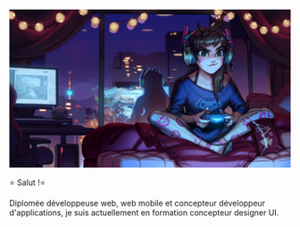 ###
![Cover](https://github.com/Mhyssaa/Mhyssaa/blob/main/img/cover.jpg)


⭐ Salut !⭐ 


Diplomée développeuse web, web mobile et concepteur développeur d'applications, je suis actuellement en formation concepteur designer UI.






